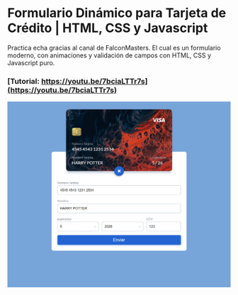 # Formulario Dinámico para Tarjeta de Crédito | HTML, CSS y Javascript


Practica echa gracias al canal de FalconMasters. El cual es un formulario moderno, con animaciones y validación de campos con HTML, CSS y Javascript puro.

### [Tutorial: https://youtu.be/7bciaLTTr7s](https://youtu.be/7bciaLTTr7s)


![](./img/screencapture.png)